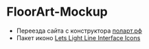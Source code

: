 # FloorArt-Mockup

- Переезда сайта с конструктора [поларт.рф](https://xn--80avidim.xn--p1ai/)
- Пакет иконо [Lets Light Line Interface Icons](https://www.svgrepo.com/collection/lets-light-line-interface-icons/)
